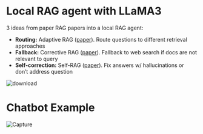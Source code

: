 # Local RAG agent with LLaMA3

3 ideas from paper RAG papers into a local RAG agent:

- **Routing:**  Adaptive RAG ([paper](https://arxiv.org/abs/2403.14403)). Route questions to different retrieval approaches
- **Fallback:** Corrective RAG ([paper](https://arxiv.org/pdf/2401.15884.pdf)). Fallback to web search if docs are not relevant to query
- **Self-correction:** Self-RAG ([paper](https://arxiv.org/abs/2310.11511)). Fix answers w/ hallucinations or don’t address question

![download](https://github.com/austinek94/RAG-Chatbot/assets/64457730/86fa5411-e8d1-4244-ae84-60fb792bfa2b)

# Chatbot Example

![Capture](https://github.com/austinek94/RAG-Chatbot/assets/64457730/c24ef6c6-63e5-4db5-8fcd-4fe3885aeb2e)
